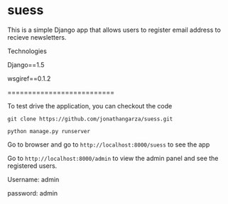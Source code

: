 suess
=====

This is a simple Django app that allows users to register email address
to recieve newsletters.

Technologies

Django==1.5

wsgiref==0.1.2

==========================

To test drive the application, you can checkout the code

``git clone https://github.com/jonathangarza/suess.git``

``python manage.py runserver``

Go to browser and go to ``http://localhost:8000/suess`` to see the app

Go to ``http://localhost:8000/admin`` to view the admin panel and see the registered users.
  
  Username: admin
  
  password: admin


